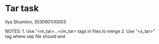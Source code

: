 # Tar task
Ilya Shumilov, 3530901\10003

NOTES:
    1. Use "<m_tar>...</m_tar> tags in files to merge
    2. Use "<s_tar>" tag where sep file should end